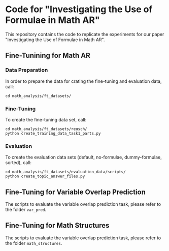 # Code for "Investigating the Use of Formulae in Math AR"

This repository contains the code to replicate the experiments for our paper "Investigating the Use of Formulae in Math AR".


## Fine-Tunining for Math AR

### Data Preparation

In order to prepare the data for crating the fine-tuning and evaluation data, call:

```
cd math_analysis/ft_datasets/
```

### Fine-Tuning
To create the fine-tuning data set, call:

```
cd math_analysis/ft_datasets/reusch/
python create_training_data_task1_parts.py

```

### Evaluation
To create the evaluation data sets (default, no-formulae, dummy-formulae, sorted), call:
```
cd math_analysis/ft_datasets/evaluation_data/scripts/
python create_topic_answer_files.py
```

## Fine-Tuning for Variable Overlap Prediction

The scripts to evaluate the variable overlap prediction task, please refer to the folder `var_pred`.

## Fine-Tuning for Math Structures

The scripts to evaluate the variable overlap prediction task, please refer to the folder `math_structures`.

